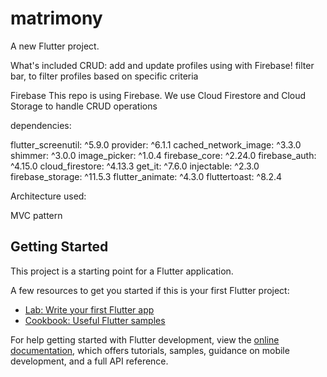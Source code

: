 # matrimony

A new Flutter project.


What's included
CRUD:
 add and update profiles using  with Firebase!
filter bar,
 to filter profiles based on specific  criteria

Firebase
This repo is using Firebase. We use Cloud Firestore and Cloud Storage to handle CRUD operations


dependencies:

flutter_screenutil: ^5.9.0
  provider: ^6.1.1
  cached_network_image: ^3.3.0
  shimmer: ^3.0.0
  image_picker: ^1.0.4
  firebase_core: ^2.24.0
  firebase_auth: ^4.15.0
  cloud_firestore: ^4.13.3
  get_it: ^7.6.0
  injectable: ^2.3.0
  firebase_storage: ^11.5.3
  flutter_animate: ^4.3.0
  fluttertoast: ^8.2.4


 Architecture used:

 MVC pattern  

## Getting Started

This project is a starting point for a Flutter application.

A few resources to get you started if this is your first Flutter project:

- [Lab: Write your first Flutter app](https://docs.flutter.dev/get-started/codelab)
- [Cookbook: Useful Flutter samples](https://docs.flutter.dev/cookbook)

For help getting started with Flutter development, view the
[online documentation](https://docs.flutter.dev/), which offers tutorials,
samples, guidance on mobile development, and a full API reference.

